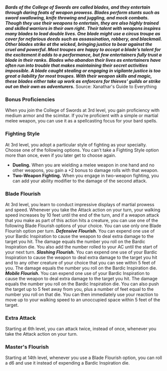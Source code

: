 ***Bards of the College of Swords are called blades, and they entertain through daring feats of weapon prowess. Blades perform stunts such as sword swallowing, knife throwing and juggling, and mock combats. Though they use their weapons to entertain, they are also highly trained and skilled warriors in their own right.***
***Their talent with weapons inspires many blades to lead double lives. One blade might use a circus troupe as cover for nefarious deeds such as assassination, robbery, and blackmail. Other blades strike at the wicked, bringing justice to bear against the cruel and powerful. Most troupes are happy to accept a blade’s talent for the excitement it adds to a performance, but few entertainers fully trust a blade in their ranks.***
***Blades who abandon their lives as entertainers have often run into trouble that makes maintaining their secret activities impossible. A blade caught stealing or engaging in vigilante justice is too great a liability for most troupes. With their weapon skills and magic, these blades either take up work as enforcers for thieves’ guilds or strike out on their own as adventurers.***
Source: Xanathar's Guide to Everything
### Bonus Proficiencies
When you join the College of Swords at 3rd level, you gain proficiency with medium armor and the scimitar.
If you’re proficient with a simple or martial melee weapon, you can use it as a spellcasting focus for your bard spells.
### Fighting Style
At 3rd level, you adopt a particular style of fighting as your specialty. Choose one of the following options. You can't take a Fighting Style option more than once, even if you later get to choose again.
* **Dueling.** When you are wielding a melee weapon in one hand and no other weapons, you gain a +2 bonus to damage rolls with that weapon.
* **Two-Weapon Fighting.** When you engage in two-weapon fighting, you can add your ability modifier to the damage of the second attack.
### Blade Flourish
At 3rd level, you learn to conduct impressive displays of martial prowess and speed.
Whenever you take the Attack action on your turn, your walking speed increases by 10 feet until the end of the turn, and if a weapon attack that you make as part of this action hits a creature, you can use one of the following Blade Flourish options of your choice. You can use only one Blade Flourish option per turn.
***Defensive Flourish.*** You can expend one use of your Bardic Inspiration to cause the weapon to deal extra damage to the target you hit. The damage equals the number you roll on the Bardic Inspiration die. You also add the number rolled to your AC until the start of your next turn.
***Slashing Flourish.*** You can expend one use of your Bardic Inspiration to cause the weapon to deal extra damage to the target you hit and to any other creature of your choice that you can see within 5 feet of you. The damage equals the number you roll on the Bardic Inspiration die.
***Mobile Flourish.*** You can expend one use of your Bardic Inspiration to cause the weapon to deal extra damage to the target you hit. The damage equals the number you roll on the Bardic Inspiration die. You can also push the target up to 5 feet away from you, plus a number of feet equal to the number you roll on that die. You can then immediately use your reaction to move up to your walking speed to an unoccupied space within 5 feet of the target.
### Extra Attack
Starting at 6th level, you can attack twice, instead of once, whenever you take the Attack action on your turn.
### Master's Flourish
Starting at 14th level, whenever you use a Blade Flourish option, you can roll a d6 and use it instead of expending a Bardic Inspiration die.